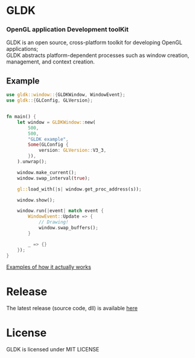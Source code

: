 # GLDK
### OpenGL application Development toolKit

GLDK is an open source, cross-platform toolkit for developing OpenGL applications;  
GLDK abstracts platform-dependent processes such as window creation, management, and context creation.  
  
## Example
```Rust
use gldk::window::{GLDKWindow, WindowEvent};
use gldk::{GLConfig, GLVersion};


fn main() {
    let window = GLDKWindow::new(
        500,
        500,
        "GLDK example",
        Some(GLConfig {
            version: GLVersion::V3_3,
        }),
    ).unwrap();

    window.make_current();
    window.swap_interval(true);

    gl::load_with(|s| window.get_proc_address(s));

    window.show();

    window.run(|event| match event {
        WindowEvent::Update => {
            // Drawing!
            window.swap_buffers();
        }

        _ => {}
    });
}
```

[Examples of how it actually works](https://github.com/Lattexshz/gldk/blob/main/gldk/examples/triangle.rs)

# Release
The latest release (source code, dll) is available [here](https://github.com/Lattexshz/gldk/releases)

# License
GLDK is licensed under MIT LICENSE